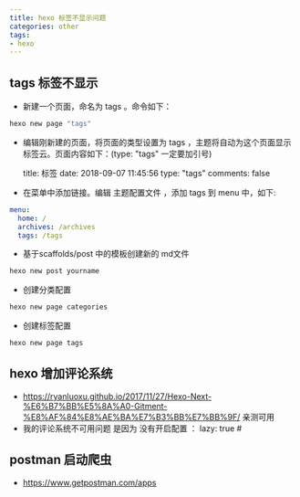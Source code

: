 ```yaml
---
title: hexo 标签不显示问题
categories: other
tags: 
- hexo
---
```


## tags 标签不显示

* 新建一个页面，命名为 tags 。命令如下：

```bash
hexo new page "tags"
```

* 编辑刚新建的页面，将页面的类型设置为 tags ，主题将自动为这个页面显示标签云。页面内容如下：(type: "tags" 一定要加引号) 

    title: 标签
    date: 2018-09-07 11:45:56
    type: "tags"
    comments: false

* 在菜单中添加链接。编辑 主题配置文件 ，添加 tags 到 menu 中，如下:

``` yml
menu:
  home: /
  archives: /archives
  tags: /tags
```

* 基于scaffolds/post 中的模板创建新的 md文件
```bash
hexo new post yourname
```

* 创建分类配置
```bash
hexo new page categories
```

* 创建标签配置
```bash
hexo new page tags
```

## hexo 增加评论系统

* https://ryanluoxu.github.io/2017/11/27/Hexo-Next-%E6%B7%BB%E5%8A%A0-Gitment-%E8%AF%84%E8%AE%BA%E7%B3%BB%E7%BB%9F/   亲测可用
* 我的评论系统不可用问题 是因为 没有开启配置     ：  lazy: true #

## postman 启动爬虫

* https://www.getpostman.com/apps